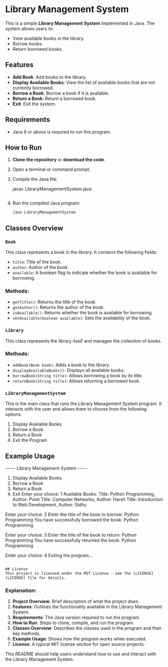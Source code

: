 # Library Management System

This is a simple **Library Management System** implemented in Java. The system allows users to:
- View available books in the library.
- Borrow books.
- Return borrowed books.

## Features
- **Add Book**: Add books to the library.
- **Display Available Books**: View the list of available books that are not currently borrowed.
- **Borrow a Book**: Borrow a book if it is available.
- **Return a Book**: Return a borrowed book.
- **Exit**: Exit the system.

## Requirements
- Java 8 or above is required to run this program.

## How to Run

1. **Clone the repository** or **download the code**.
2. Open a terminal or command prompt.
3. Compile the Java file:
   
   javac LibraryManagementSystem.java
   ```
4. Run the compiled Java program:
   ```bash
   java LibraryManagementSystem
   ```

## Classes Overview

### `Book`
This class represents a book in the library. It contains the following fields:
- `title`: Title of the book.
- `author`: Author of the book.
- `available`: A boolean flag to indicate whether the book is available for borrowing.

### Methods:
- `getTitle()`: Returns the title of the book.
- `getAuthor()`: Returns the author of the book.
- `isAvailable()`: Returns whether the book is available for borrowing.
- `setAvailable(boolean available)`: Sets the availability of the book.

### `Library`
This class represents the library itself and manages the collection of books.

### Methods:
- `addBook(Book book)`: Adds a book to the library.
- `displayAvailableBooks()`: Displays all available books.
- `borrowBook(String title)`: Allows borrowing a book by its title.
- `returnBook(String title)`: Allows returning a borrowed book.

### `LibraryManagementSystem`
This is the main class that runs the Library Management System program. It interacts with the user and allows them to choose from the following options:
1. Display Available Books
2. Borrow a Book
3. Return a Book
4. Exit the Program

## Example Usage


----- Library Management System -----
1. Display Available Books
2. Borrow a Book
3. Return a Book
4. Exit
Enter your choice: 1
Available Books:
Title: Python Programming, Author: Punit
Title: Computer Networks, Author: Harsh
Title: Introduction to Web Development, Author: Sidhu

Enter your choice: 2
Enter the title of the book to borrow: Python Programming
You have successfully borrowed the book: Python Programming

Enter your choice: 3
Enter the title of the book to return: Python Programming
You have successfully returned the book: Python Programming

Enter your choice: 4
Exiting the program...
```

## License
This project is licensed under the MIT License - see the [LICENSE](LICENSE) file for details.

```

### Explanation:
1. **Project Overview**: Brief description of what the project does.
2. **Features**: Outlines the functionality available in the Library Management System.
3. **Requirements**: The Java version required to run the program.
4. **How to Run**: Steps to clone, compile, and run the program.
5. **Classes Overview**: Describes the classes used in the program and their key methods.
6. **Example Usage**: Shows how the program works when executed.
7. **License**: A typical MIT license section for open source projects.

This README should help users understand how to use and interact with the Library Management System.
